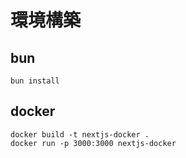 # 環境構築
## bun
```
bun install
```

## docker
```
docker build -t nextjs-docker .
docker run -p 3000:3000 nextjs-docker
```